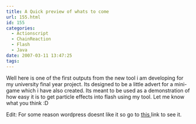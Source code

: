 ```yaml
---
title: A Quick preview of whats to come
url: 155.html
id: 155
categories:
  - Actionscript
  - ChainReaction
  - Flash
  - Java
date: 2007-03-11 13:47:25
tags:
---
```


Well here is one of the first outputs from the new tool i am developing for my university final year project. Its designed to be a little advert for a mini-game which i have also created. Its meant to be used as a demonstration of how easy it is to get particle effects into flash using my tool. Let me know what you think :D<!-- more -->

Edit: For some reason wordpress doesnt like it so go to [this ](https://www.mikecann.co.uk/flash/winter.html)link to see it.